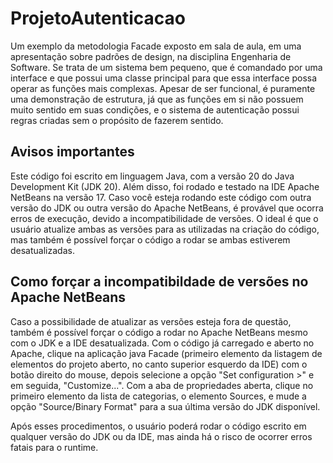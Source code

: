 # ProjetoAutenticacao
Um exemplo da metodologia Facade exposto em sala de aula, em uma apresentação sobre padrões de design, na disciplina Engenharia de Software. Se trata de um sistema bem pequeno, que é comandado por uma interface e que possui uma classe principal para que essa interface possa operar as funções mais complexas. Apesar de ser funcional, é puramente uma demonstração de estrutura, já que as funções em si não possuem muito sentido em suas condições, e o sistema de autenticação possui regras criadas sem o propósito de fazerem sentido.

## Avisos importantes
Este código foi escrito em linguagem Java, com a versão 20 do Java Development Kit (JDK 20). Além disso, foi rodado e testado na IDE Apache NetBeans na versão 17. Caso você esteja rodando este código com outra versão do JDK ou outra versão do Apache NetBeans, é provável que ocorra erros de execução, devido a incompatibilidade de versões. O ideal é que o usuário atualize ambas as versões para as utilizadas na criação do código, mas também é possível forçar o código a rodar se ambas estiverem desatualizadas.

## Como forçar a incompatibildade de versões no Apache NetBeans
Caso a possibilidade de atualizar as versões esteja fora de questão, também é possível forçar o código a rodar no Apache NetBeans mesmo com o JDK e a IDE desatualizada. Com o código já carregado e aberto no Apache, clique na aplicação java Facade (primeiro elemento da listagem de elementos do projeto aberto, no canto superior esquerdo da IDE) com o botão direito do mouse, depois selecione a opção "Set configuration >" e em seguida, "Customize...". Com a aba de propriedades aberta, clique no primeiro elemento da lista de categorias, o elemento Sources, e mude a opção "Source/Binary Format" para a sua última versão do JDK disponível.

Após esses procedimentos, o usuário poderá rodar o código escrito em qualquer versão do JDK ou da IDE, mas ainda há o risco de ocorrer erros fatais para o runtime.
